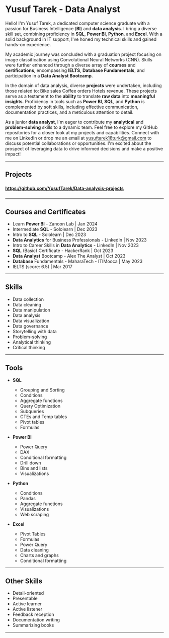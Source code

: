 # Yusuf Tarek - Data Analyst

Hello! I'm Yusuf Tarek, a dedicated computer science graduate with a passion for Business Intelligence (**BI**) and **data analysis**. I bring a diverse skill set, combining proficiency in **SQL**, **Power BI**, **Python**, and **Excel**. With a solid background in IT support, I've honed my technical skills and gained hands-on experience.

My academic journey was concluded with a graduation project focusing on image classification using Convolutional Neural Networks (CNN). Skills were further enhanced through a diverse array of **courses** and **certifications**, encompassing **IELTS**, **Database Fundamentals**, and participation in a **Data Analyst Bootcamp**.

In the domain of data analysis, diverse **projects** were undertaken, including those related to: 
  Bike sales
  Coffee orders
  Hotels revenue. 
These projects serve as a testament to the **ability** to translate **raw data** into **meaningful insights**. 
Proficiency in tools such as **Power BI**, **SQL**, and **Python** is complemented by soft skills, including effective communication, documentation practices, and a meticulous attention to detail.


As a junior **data analyst**, I'm eager to contribute my **analytical** and **problem-solving** skills to a dynamic team. Feel free to explore my GitHub repositories for a closer look at my projects and capabilities. Connect with me on LinkedIn or drop me an email at yusuftarek18turk@gmail.com to discuss potential collaborations or opportunities. I'm excited about the prospect of leveraging data to drive informed decisions and make a positive impact!

---


## Projects
###
**https://github.com/YusufTarek/Data-analysis-projects**
###
---

## Courses and Certificates

- Learn **Power BI** - Zanoon Lab | Jan 2024
- Intermediate **SQL** - Sololearn | Dec 2023
- Intro to **SQL** - Sololearn | Dec 2023
- **Data Analytics** for Business Professionals - LinkedIn | Nov 2023
- Intro to Career Skills in **Data Analytics** - LinkedIn | Nov 2023
- **SQL** (Basic) Certificate - HackerRank | Oct 2023
- **Data Analyst** Bootcamp - Alex The Analyst | Oct 2023
- **Database** Fundamentals - MaharaTech - ITIMooca | May 2023
- IELTS (score: 6.5) | Mar 2017
---
## Skills

- Data collection
- Data cleaning
- Data manipulation
- Data analysis
- Data visualization
- Data governance
- Storytelling with data
- Problem-solving
- Analytical thinking
- Critical thinking

---

## Tools

- **SQL**
  - Grouping and Sorting
  - Conditions
  - Aggregate functions
  - Query Optimization
  - Subqueries
  - CTEs and Temp tables
  - Pivot tables
  - Formulas
    
- **Power BI**
  - Power Query
  - DAX
  - Conditional formatting
  - Drill down
  - Bins and lists
  - Visualizations
    
- **Python**
  - Conditions
  - Pandas
  - Aggregate functions
  - Visualizations
  - Web scraping
    
- **Excel**
  - Pivot Tables
  - Formulas
  - Power Query
  - Data cleaning
  - Charts and graphs
  - Conditional formatting
    

---


## Other Skills

- Detail-oriented
- Presentable
- Active learner
- Active listener
- Feedback reception
- Documentation writing
- Summarizing books

---

